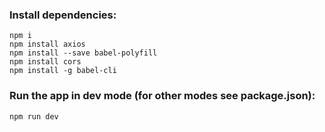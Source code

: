 ### Install dependencies:
```
npm i
npm install axios
npm install --save babel-polyfill
npm install cors
npm install -g babel-cli
```
### Run the app in dev mode (for other modes see package.json):
`npm run dev`
